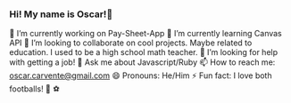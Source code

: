 ### Hi! My name is Oscar!👋
 
<!--
**ocarvente/ocarvente** is a ✨ _special_ ✨ repository because its `README.md` (this file) appears on your GitHub profile.

Here are some ideas to get you started:

-->

 🔭 I’m currently working on Pay-Sheet-App
 🌱 I’m currently learning Canvas API
 👯 I’m looking to collaborate on cool projects. Maybe related to education. I used to be a high school math teacher.
 🤔 I’m looking for help with getting a job! 
 💬 Ask me about Javascript/Ruby 
 📫 How to reach me: oscar.carvente@gmail.com
 😄 Pronouns: He/Him
 ⚡ Fun fact: I love both footballs! 🏈 ⚽
